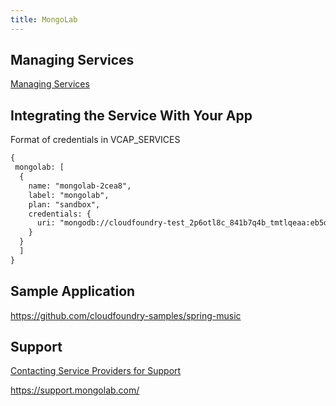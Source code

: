 ```yaml
---
title: MongoLab
---
```


## <a id='managing-services'></a>Managing Services ##

[Managing Services](/devguide/services/managing-services.html)

## <a id='integration'></a>Integrating the Service With Your App ###

Format of credentials in VCAP_SERVICES

~~~xml
{
 mongolab: [
  {
    name: "mongolab-2cea8",
    label: "mongolab",
    plan: "sandbox",
    credentials: {
      uri: "mongodb://cloudfoundry-test_2p6otl8c_841b7q4b_tmtlqeaa:eb5d00ac-2a4f-4beb-80ad-9da11cff5a70@ds027908.mongolab.com:27908/cloudfoundry-test_2p6otl8c_841b7q4b"
    }
  }
  ]
}
~~~

## Sample Application

https://github.com/cloudfoundry-samples/spring-music

## <a id='support'></a>Support ##

[Contacting Service Providers for Support](../contacting-service-providers-for-support.html)

https://support.mongolab.com/


